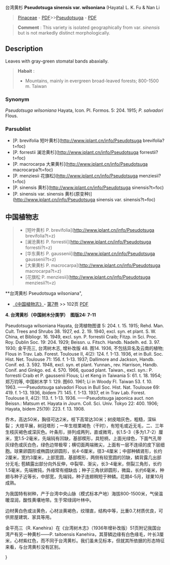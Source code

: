 台湾黄杉 **Pseudotsuga sinensis var. wilsoniana** (Hayata) L. K. Fu & Nan Li

> [Pinaceae](http://www.iplant.cn/info/Pinaceae?t=foc) - [PDF](http://www.iplant.cn/foc/pdf/Pinaceae.pdf)>>[Pseudotsuga](http://www.iplant.cn/info/Pseudotsuga?t=foc) - [PDF](http://www.iplant.cn/foc/pdf/Pseudotsuga.pdf)


> **Comment** : 
> This variety is isolated geographically from var. *sinensis* but is not markedly distinct morphologically.

## Description

Leaves with gray-green stomatal bands abaxially.


> **Habait** : 
>*  Mountains, mainly in evergreen broad-leaved forests; 800-1500 m. Taiwan

### Synonym
*Pseudotsuga wilsoniana* Hayata, Icon. Pl. Formos. 5: 204. 1915; *P. salvadori* Flous.



### Parsublist

* [P.  brevifolia  短叶黄杉](http://www.iplant.cn/info/Pseudotsuga brevifolia?t=foc)
* [P.  forrestii  澜沧黄杉](http://www.iplant.cn/info/Pseudotsuga forrestii?t=foc)
* [P.  macrocarpa  大果黄杉](http://www.iplant.cn/info/Pseudotsuga macrocarpa?t=foc)
* [P.  menziesii  花旗松](http://www.iplant.cn/info/Pseudotsuga menziesii?t=foc)
* [P.  sinensis  黄杉](http://www.iplant.cn/info/Pseudotsuga sinensis?t=foc)
* [P.  sinensis var. sinensis  黄杉(原变种)](http://www.iplant.cn/info/Pseudotsuga sinensis var. sinensis?t=foc)


## 中国植物志

> * [短叶黄杉  P.  brevifolia](http://www.iplant.cn/info/Pseudotsuga brevifolia?t=z)
> * [澜沧黄杉  P.  forrestii](http://www.iplant.cn/info/Pseudotsuga forrestii?t=z)
> * [华东黄杉  P.  gaussenii](http://www.iplant.cn/info/Pseudotsuga gaussenii?t=z)
> * [大果黄杉  P.  macrocarpa](http://www.iplant.cn/info/Pseudotsuga macrocarpa?t=z)
> * [花旗松  P.  menziesii](http://www.iplant.cn/info/Pseudotsuga menziesii?t=z)


**台湾黄杉 Pseudotsuga wilsoniana",


* [《中国植物志》](http://www.iplant.cn/frps)- [第7卷](http://www.iplant.cn/frps/vol/7) >> 102页 [PDF](http://www.iplant.cn/frps/pdf/7/102.pdf)

**4. 台湾黄杉（中国树木分类学）　图版24: 7-11**

Pseudotsuga wilsoniana Hayata, 台湾植物图谱 5: 204. t. 15. 1915; Rehd. Man. Cult. Trees and Shrubs 38. 1927, ed. 2. 19. 1940, excl. syn. et plant. S. W. China, et Bibliogr. 16. 1949, excl. syn. P. forrestii Craib; Fitzp. in Sci. Proc. Roy. Dublin Soc. 19: 204. 1929; Beissn. u. Fitsch. Handb. Nadelh. ed. 3. 97. 1930; 金平亮三, 台湾树木志, 增补改版 48. 图14. 1936, 不包括异名及云南的植物; Flous in Trav. Lab. Forest. Toulouse Ⅱ, 4(2): 124. f. 1-13. 1936, et in Bull. Soc. Hist. Net. Toulouse 71: 156. f. 1-13. 1937; Dallimore and Jackson, Handb. Conif. ed. 3. 592. 1948, excl. syn. et plant. Yunnan., rev. Harrison, Handb. Conif. and Ginkgo. ed. 4. 570. 1966, quoad plant. Taiwan., excl. syn.: P. forrestii Craib et P. gaussenii Flous; Li et Keng in Taiwania 5: 61. t. 18. 1954; 郑万钧等, 中国树木学 1: 129. 图60. 1961; Li in Woody Fl. Taiwan 53. f. 10. 1963. ——Pseudotsuga salvadori Flous in Bull Soc. Hist. Nat. Toulouse 69: 419. f. 1-13. 1936, ibidem 71: 145. f. 1-13. 1937, et in Trav Lab. Forest. Toulouse Ⅱ, 4(2): 113. f. 1-13. 1936. ——Pseudotsuga japonica auct. non Beissn.: Matsum et. Hayata in Journ. Coll. Sci. Univ. Tokyo 22: 400. 1906; Hayata, bidem 25(19): 223. f. 13. 1908.

乔木，高达50米，胸径可达2米，枝下高常达30米；树皮暗灰色，粗糙，深纵裂； 大枝平展，树冠塔形；一年生枝栗褐色（干时），有短毛或近无毛，二、三年生枝灰褐色或深灰色。叶条形，排列成两列，直或微弯，长1.5-3（多为1.7-2）厘米，宽1.5-2毫米，先端钝有凹缺，基部楔形，具短柄，上面光绿色，下面气孔带灰绿色或灰白色，绿色边带极窄；横切面两端微尖，上面有一层不连续的皮下层细胞。球果卵圆形或椭圆状卵圆形，长4-6厘米，径3-4厘米；中部种鳞肾形，长约2厘米，宽约3厘米，上部宽圆，基部楔形，两侧有较宽圆的凹缺，鳞背露几出部分无毛; 苞鳞露出部分向外反伸，中裂窄、渐尖，长3-4毫米，侧裂三角形，长约1.5毫米，先端微钝，外缘常有细缺齿；种子三角状卵圆形，微扁，长约6毫米，种翅与种子近等长，中部宽，先端钝，种子连翅稍短于种鳞。花期4-5月，球果10月成熟。

为我国特有树种，产于台湾中央山脉（模式标本产地）海拔800-1500米，气侯温暖湿润，酸性黄壤地带。生于常绿阔叶林中。

边材黄白色或淡黄色，心材淡黄褐色，纹理直，结构中等，比重0.7,材质优良，可供房屋建筑、家具等用。

金平亮三（R. Kanehira）在《台湾树木志》（1936年增补改版）51页附记我国台湾产有另一种黄杉——P. taitoensis Kanehira，其芽鳞边缘有白色缘毛，叶长3厘米，心材紫红色，而不同于台湾黄杉。我们虽未见标本，但就其所依据的形态特征来看，与台湾黄杉没有区别。



}